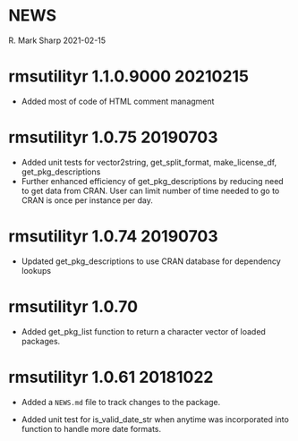 NEWS
================
R. Mark Sharp
2021-02-15

# rmsutilityr 1.1.0.9000 20210215

-   Added most of code of HTML comment managment

# rmsutilityr 1.0.75 20190703

-   Added unit tests for vector2string, get\_split\_format,
    make\_license\_df, get\_pkg\_descriptions
-   Further enhanced efficiency of get\_pkg\_descriptions by reducing
    need to get data from CRAN. User can limit number of time needed to
    go to CRAN is once per instance per day.

# rmsutilityr 1.0.74 20190703

-   Updated get\_pkg\_descriptions to use CRAN database for dependency
    lookups

# rmsutilityr 1.0.70

-   Added get\_pkg\_list function to return a character vector of loaded
    packages.

# rmsutilityr 1.0.61 20181022

-   Added a `NEWS.md` file to track changes to the package.

-   Added unit test for is\_valid\_date\_str when anytime was
    incorporated into function to handle more date formats.
